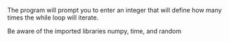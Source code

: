 The program will prompt you to enter an integer that will define how many times the while loop will iterate. 

Be aware of the imported libraries numpy, time, and random